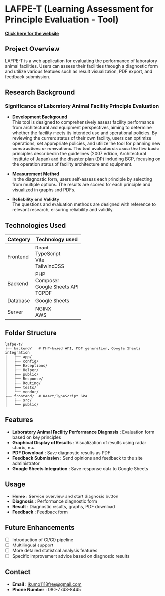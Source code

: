 # LAFPE-T (Learning Assessment for Principle Evaluation - Tool)

**[Click here for the website](https://lafpe-t.com 'open')**

## Project Overview

LAFPE-T is a web application for evaluating the performance of laboratory animal facilities. Users can assess their facilities through a diagnostic form and utilize various features such as result visualization, PDF export, and feedback submission.

## Research Background

### Significance of Laboratory Animal Facility Principle Evaluation

- **Development Background**  
  This tool is designed to comprehensively assess facility performance from architectural and equipment perspectives, aiming to determine whether the facility meets its intended use and operational policies. By reviewing the current status of their own facility, users can optimize operations, set appropriate policies, and utilize the tool for planning new constructions or renovations. The tool evaluates six axes: the five basic principles described in the guidelines (2007 edition, Architectural Institute of Japan) and the disaster plan (DP) including BCP, focusing on the operation status of facility architecture and equipment.

- **Measurement Method**  
  In the diagnostic form, users self-assess each principle by selecting from multiple options. The results are scored for each principle and visualized in graphs and PDFs.

- **Reliability and Validity**  
  The questions and evaluation methods are designed with reference to relevant research, ensuring reliability and validity.

## Technologies Used

| Category | Technology used                               |
| -------- | --------------------------------------------- |
| Frontend | React<br>TypeScript<br>Vite<br>TailwindCSS    |
| Backend  | PHP<br>Composer<br>Google Sheets API<br>TCPDF |
| Database | Google Sheets                                 |
| Server   | NGINX<br>AWS                                  |

## Folder Structure

```
lafpe-t/
├── backend/   # PHP-based API, PDF generation, Google Sheets integration
│   ├── app/
│   ├── config/
│   ├── Exceptions/
│   ├── Helper/
│   ├── public/
│   ├── Response/
│   ├── Routing/
│   ├── tests/
│   └── vendor/
├── frontend/  # React/TypeScript SPA
│   ├── src/
│   └── public/
```

## Features

- **Laboratory Animal Facility Performance Diagnosis** : Evaluation form based on key principles
- **Graphical Display of Results** : Visualization of results using radar charts, etc.
- **PDF Download** : Save diagnostic results as PDF
- **Feedback Submission** : Send opinions and feedback to the site administrator
- **Google Sheets Integration** : Save response data to Google Sheets

## Usage

- **Home** : Service overview and start diagnosis button
- **Diagnosis** : Performance diagnostic form
- **Result** : Diagnostic results, graphs, PDF download
- **Feedback** : Feedback form

## Future Enhancements

- [ ] Introduction of CI/CD pipeline
- [ ] Multilingual support
- [ ] More detailed statistical analysis features
- [ ] Specific improvement advice based on diagnostic results

## Contact

- **Email** : ikumo1118free@gmail.com
- **Phone Number** : 080-7743-8445
